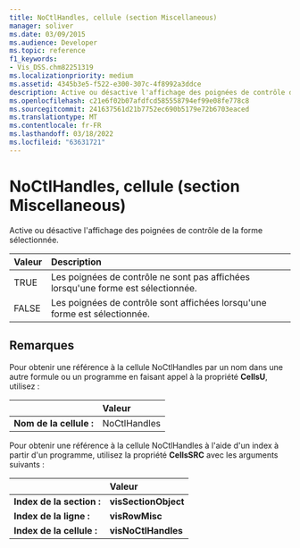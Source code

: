 ```yaml
---
title: NoCtlHandles, cellule (section Miscellaneous)
manager: soliver
ms.date: 03/09/2015
ms.audience: Developer
ms.topic: reference
f1_keywords:
- Vis_DSS.chm82251319
ms.localizationpriority: medium
ms.assetid: 4345b3e5-f522-e300-307c-4f8992a3ddce
description: Active ou désactive l'affichage des poignées de contrôle de la forme sélectionnée.
ms.openlocfilehash: c21e6f02b07afdfcd585558794ef99e08fe778c8
ms.sourcegitcommit: 241637561d21b7752ec690b5179e72b6703eaced
ms.translationtype: MT
ms.contentlocale: fr-FR
ms.lasthandoff: 03/18/2022
ms.locfileid: "63631721"
---
```

# <a name="noctlhandles-cell-miscellaneous-section"></a>NoCtlHandles, cellule (section Miscellaneous)

Active ou désactive l'affichage des poignées de contrôle de la forme sélectionnée.
  
|**Valeur**|**Description**|
|:-----|:-----|
| TRUE  <br/> | Les poignées de contrôle ne sont pas affichées lorsqu'une forme est sélectionnée. |
| FALSE  <br/> | Les poignées de contrôle sont affichées lorsqu'une forme est sélectionnée. |
   
## <a name="remarks"></a>Remarques

Pour obtenir une référence à la cellule NoCtlHandles par un nom dans une autre formule ou un programme en faisant appel à la propriété **CellsU**, utilisez : 
  
||Valeur |
|:-----|:-----|
| **Nom de la cellule :**  <br/> | NoCtlHandles  <br/> |
   
Pour obtenir une référence à la cellule NoCtlHandles à l'aide d'un index à partir d'un programme, utilisez la propriété **CellsSRC** avec les arguments suivants : 
  
||Valeur |
|:-----|:-----|
| **Index de la section :**  <br/> |**visSectionObject** <br/> |
| **Index de la ligne :**  <br/> |**visRowMisc** <br/> |
| **Index de la cellule :**  <br/> |**visNoCtlHandles** <br/> |
   

